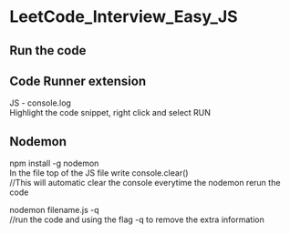 # LeetCode_Interview_Easy_JS


## Run the code
## Code Runner extension 
JS - console.log <br>
Highlight the code snippet, right click and select RUN <br>
 
## Nodemon
npm install -g nodemon <br>
In the file top of the JS file write console.clear() <br>
    //This will automatic clear the console everytime the nodemon rerun the code  <br>

nodemon filename.js -q <br>
    //run the code and using the flag -q to remove the extra information <br>    